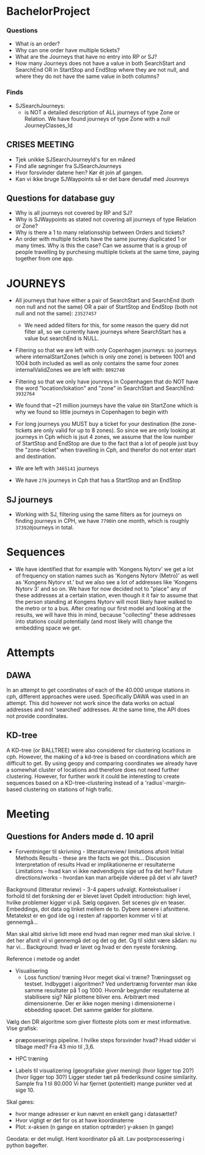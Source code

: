 # BachelorProject

### Questions

- What is an order?
- Why can one order have multiple tickets?
- What are the Journeys that have no entry into RP or SJ?
- How many Journeys does not have a value in both SearchStart and SearchEnd OR in StartStop and EndStop where they are not null, and where they do not have the same value in both columns?

### Finds

- SJSearchJourneys:
  - is NOT a detailed description of ALL journeys of type Zone or Relation. We have found journeys of type Zone with a null JourneyClasses_Id

## CRISES MEETING

- Tjek unikke SJSearchJourneyId's for en måned
- Find alle søgninger fra SJSearchJourneys
- Hvor forsvinder datene hen? Kør ét join af gangen.
- Kan vi ikke bruge SJWaypoints så er det bare derudaf med Jounreys

## Questions for database guy

- Why is all journeys not covered by RP and SJ?
- Why is SJWaypoints as stated not covering all journeys of type Relation or Zone?
- Why is there a 1 to many relationsship between Orders and tickets?
- An order with multiple tickets have the same journey duplicated 1 or many times. Why is this the case?
  Can we assume that is a group of people travelling by purchesing multiiple tickets at the same time, paying together from one app.

# JOURNEYS

- All journeys that have either a pair of SearchStart and SearchEnd (both non null and not the same) OR a pair of StartStop and EndStop (both not null and not the same): `23527457`

  - We need added filters for this, for some reason the query did not filter all, so we currently have journeys where SearchStart has a value but searchEnd is NULL.

- Filtering so that we are left with only Copenhagen journeys: so journeys where internalStartZones (which is only one zone) is between 1001 and 1004 both included as well as only contains the same four zones internalValidZones we are left with: `8092740`

- Filtering so that we only have jounreys in Copenhagen that do NOT have the word "location/lokation" and "zone" in SearchStart and SearchEnd: `3932764`

- We found that ~21 million journeys have the value `0`in StartZone which is why we found so little journeys in Copenhagen to begin with

- For long journeys you MUST buy a ticket for your destination (the zone-tickets are only valid for up to 8 zones). So since we are only looking at journeys in Cph which is jsut 4 zones, we assume that the low number of StartStop and EndStop are due to the fact that a lot of people just buy the "zone-ticket" when travelling in Cph, and therefor do not enter start and destination.

- We are left with ```3465141``` journeys

- We have ```276``` journeys in Cph that has a StartStop and an EndStop

## SJ journeys

- Working with SJ, filtering using the same filters as for journeys on finding journeys in CPH, we have ```7790```in one month, which is roughly ```373920```journeys in total. 

# Sequences

- We have identified that for example with 'Kongens Nytorv' we get a lot of frequency on station names such as 'Kongens Nytorv (Metro)' as well as 'Kongens Nytorv st.' but we also see a lot of addresses like 'Kongens Nytorv 3' and so on. We have for now decided not to "place" any of these addresses at a certain station, even though it it fair to assume that the person standing at Kongens Nytorv will most likely have walked to the metro or to a bus. After creating our first model and looking at the results, we will have this in mind, because "collecting" these addresses into stations could potentially (and most likely will) change the embedding space we get. 
# Attempts

## DAWA

In an attempt to get coordinates of each of the 40.000 unique stations in cph, different approaches were used. Specifically DAWA was used in an attempt. This did however not work since the data works on actual addresses and not 'searched' addresses. At the same time, the API does not provide coordinates.

## KD-tree

A KD-tree (or BALLTREE) were also considered for clustering locations in cph. However, the making of a kd-tree is based on coordinations which are difficult to get. By using geopy and comparing coordinates we already have a somewhat cluster of locations and therefore does not need further clustering. However, for further work it could be interesting to create sequences based on a KD-tree-clustering instead of a 'radius'-margin-based clustering on stations of high trafic.


# Meeting
## Questions for Anders møde d. 10 april
- Forventninger til skrivning - litteraturreview/ limitations afsnit
Initial
Methods
Results - these are the facts we got this...
Discusion
  Interpretation of results
  Hvad er implikationerne er resultaterne
  Limitations - hvad kan vi ikke nødvendigvis sige ud fra det her?
  Future directions/works - hvordan kan man arbejde videree på det vi ahr lavet?

Background (litteratur review) - 3-4 papers udvalgt. 
Kontekstualiser i forhold til det forskning der er blevet lavet
Opdelt introduction: high level, hvilke problemer kigger vi på. Sælg opgaven. Set scenes giv en teaser. Embeddings, dot data og linket mellem de to. Dybere senere i afsnittene. Metatekst er en god ide og i resten af rapporten kommer vi til at gennemgå...

Man skal altid skrive lidt mere end hvad man regner med man skal skrive. I det her afsnit vil vi gennemgå det og det og det. Og til sidst være sådan: nu har vi...
Background: hvad er lavet og hvad er den nyeste forskning.

Reference i metode og andet

- Visualisering 
  - Loss function/ træning
Hvor meget skal vi træne? 
Træningsset og testset. Indbygget i algoritmen?
Ved undertrænig forventer man ikke samme resultater på 1 og 1000. Hvornår begynder resultaterne at stabilisere sig? Når plottene bliver ens. Arbitrært med dimensionerne. Der er ikke nogen mening i dimensionerne i ebbedding spacet. Det samme gælder for plottene.

Vælg den DR algoritme som giver flotteste plots som er mest informative.
Vise grafisk: 
- præposeserings pipeline. I hvilke steps forsvinder hvad? Hvad sidder vi tilbage med? Fra 43 mio til ,3,6.

- HPC træning 
- Labels til visualizering (geografiske giver mening)
(hvor ligger top 20?)
(hvor ligger top 30?)
Ligger steder tæt på frederiksund
cosine similarity. Sample fra 1 til 80.000
Vi har fjernet (potentielt) mange punkter ved at sige 10. 

Skal gøres: 
- hvor mange adresser er kun nævnt en enkelt gang i datasættet?
- Hvor vigtigt er det for os at have koordinaterne
- Plot: x-aksen (n gange en station optræder) y-aksen (n gange)


Geodata: er det muligt. 
Hent koordinator på alt. Lav postprocessering i python bagefter. 


